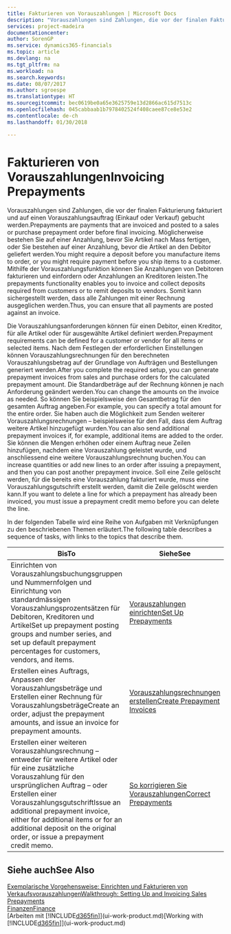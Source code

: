 ```yaml
---
title: Fakturieren von Vorauszahlungen | Microsoft Docs
description: "Vorauszahlungen sind Zahlungen, die vor der finalen Fakturierung fakturiert und auf einen Vorauszahlungsauftrag (Einkauf oder Verkauf) gebucht werden. Möglicherweise bestehen Sie auf einer Anzahlung, bevor Sie Artikel nach Mass fertigen, oder Sie bestehen auf einer Anzahlung, bevor die Artikel an den Debitor geliefert werden. Mithilfe der Vorauszahlungsfunktion können Sie Anzahlungen von Debitoren fakturieren und einfordern oder Anzahlungen an Kreditoren leisten. Somit kann sichergestellt werden, dass alle Zahlungen mit einer Rechnung ausgeglichen werden."
services: project-madeira
documentationcenter: 
author: SorenGP
ms.service: dynamics365-financials
ms.topic: article
ms.devlang: na
ms.tgt_pltfrm: na
ms.workload: na
ms.search.keywords: 
ms.date: 08/07/2017
ms.author: sgroespe
ms.translationtype: HT
ms.sourcegitcommit: bec0619be0a65e3625759e13d2866ac615d7513c
ms.openlocfilehash: 045cabbaab1b7978402524f408caee87ce8e53e2
ms.contentlocale: de-ch
ms.lasthandoff: 01/30/2018

---
```

# <a name="invoicing-prepayments"></a><span data-ttu-id="e2b5e-106">Fakturieren von Vorauszahlungen</span><span class="sxs-lookup"><span data-stu-id="e2b5e-106">Invoicing Prepayments</span></span>
<span data-ttu-id="e2b5e-107">Vorauszahlungen sind Zahlungen, die vor der finalen Fakturierung fakturiert und auf einen Vorauszahlungsauftrag (Einkauf oder Verkauf) gebucht werden.</span><span class="sxs-lookup"><span data-stu-id="e2b5e-107">Prepayments are payments that are invoiced and posted to a sales or purchase prepayment order before final invoicing.</span></span> <span data-ttu-id="e2b5e-108">Möglicherweise bestehen Sie auf einer Anzahlung, bevor Sie Artikel nach Mass fertigen, oder Sie bestehen auf einer Anzahlung, bevor die Artikel an den Debitor geliefert werden.</span><span class="sxs-lookup"><span data-stu-id="e2b5e-108">You might require a deposit before you manufacture items to order, or you might require payment before you ship items to a customer.</span></span> <span data-ttu-id="e2b5e-109">Mithilfe der Vorauszahlungsfunktion können Sie Anzahlungen von Debitoren fakturieren und einfordern oder Anzahlungen an Kreditoren leisten.</span><span class="sxs-lookup"><span data-stu-id="e2b5e-109">The prepayments functionality enables you to invoice and collect deposits required from customers or to remit deposits to vendors.</span></span> <span data-ttu-id="e2b5e-110">Somit kann sichergestellt werden, dass alle Zahlungen mit einer Rechnung ausgeglichen werden.</span><span class="sxs-lookup"><span data-stu-id="e2b5e-110">Thus, you can ensure that all payments are posted against an invoice.</span></span>  

 <span data-ttu-id="e2b5e-111">Die Vorauszahlungsanforderungen können für einen Debitor, einen Kreditor, für alle Artikel oder für ausgewählte Artikel definiert werden.</span><span class="sxs-lookup"><span data-stu-id="e2b5e-111">Prepayment requirements can be defined for a customer or vendor for all items or selected items.</span></span> <span data-ttu-id="e2b5e-112">Nach dem Festlegen der erforderlichen Einstellungen können Vorauszahlungsrechnungen für den berechneten Vorauszahlungsbetrag auf der Grundlage von Aufträgen und Bestellungen generiert werden.</span><span class="sxs-lookup"><span data-stu-id="e2b5e-112">After you complete the required setup, you can generate prepayment invoices from sales and purchase orders for the calculated prepayment amount.</span></span> <span data-ttu-id="e2b5e-113">Die Standardbeträge auf der Rechnung können je nach Anforderung geändert werden.</span><span class="sxs-lookup"><span data-stu-id="e2b5e-113">You can change the amounts on the invoice as needed.</span></span> <span data-ttu-id="e2b5e-114">So können Sie beispielsweise den Gesamtbetrag für den gesamten Auftrag angeben.</span><span class="sxs-lookup"><span data-stu-id="e2b5e-114">For example, you can specify a total amount for the entire order.</span></span> <span data-ttu-id="e2b5e-115">Sie haben auch die Möglichkeit zum Senden weiterer Vorauszahlungsrechnungen – beispielsweise für den Fall, dass dem Auftrag weitere Artikel hinzugefügt wurden.</span><span class="sxs-lookup"><span data-stu-id="e2b5e-115">You can also send additional prepayment invoices if, for example, additional items are added to the order.</span></span> <span data-ttu-id="e2b5e-116">Sie können die Mengen erhöhen oder einem Auftrag neue Zeilen hinzufügen, nachdem eine Vorauszahlung geleistet wurde, und anschliessend eine weitere Vorauszahlungsrechnung buchen.</span><span class="sxs-lookup"><span data-stu-id="e2b5e-116">You can increase quantities or add new lines to an order after issuing a prepayment, and then you can post another prepayment invoice.</span></span> <span data-ttu-id="e2b5e-117">Soll eine Zeile gelöscht werden, für die bereits eine Vorauszahlung fakturiert wurde, muss eine Vorauszahlungsgutschrift erstellt werden, damit die Zeile gelöscht werden kann.</span><span class="sxs-lookup"><span data-stu-id="e2b5e-117">If you want to delete a line for which a prepayment has already been invoiced, you must issue a prepayment credit memo before you can delete the line.</span></span>  

 <span data-ttu-id="e2b5e-118">In der folgenden Tabelle wird eine Reihe von Aufgaben mit Verknüpfungen zu den beschriebenen Themen erläutert.</span><span class="sxs-lookup"><span data-stu-id="e2b5e-118">The following table describes a sequence of tasks, with links to the topics that describe them.</span></span>

|<span data-ttu-id="e2b5e-119">**Bis**</span><span class="sxs-lookup"><span data-stu-id="e2b5e-119">**To**</span></span>|<span data-ttu-id="e2b5e-120">**Siehe**</span><span class="sxs-lookup"><span data-stu-id="e2b5e-120">**See**</span></span>|  
|------------|-------------|  
|<span data-ttu-id="e2b5e-121">Einrichten von Vorauszahlungsbuchungsgruppen und Nummernfolgen und Einrichtung von standardmässigen Vorauszahlungsprozentsätzen für Debitoren, Kreditoren und Artikel</span><span class="sxs-lookup"><span data-stu-id="e2b5e-121">Set up prepayment posting groups and number series, and set up default prepayment percentages for customers, vendors, and items.</span></span>|[<span data-ttu-id="e2b5e-122">Vorauszahlungen einrichten</span><span class="sxs-lookup"><span data-stu-id="e2b5e-122">Set Up Prepayments</span></span>](finance-set-up-prepayments.md)|
|<span data-ttu-id="e2b5e-123">Erstellen eines Auftrags, Anpassen der Vorauszahlungsbeträge und Erstellen einer Rechnung für Vorauszahlungsbeträge</span><span class="sxs-lookup"><span data-stu-id="e2b5e-123">Create an order, adjust the prepayment amounts, and issue an invoice for prepayment amounts.</span></span>|[<span data-ttu-id="e2b5e-124">Vorauszahlungsrechnungen erstellen</span><span class="sxs-lookup"><span data-stu-id="e2b5e-124">Create Prepayment Invoices</span></span>](finance-how-to-create-prepayment-invoices.md)|  
|<span data-ttu-id="e2b5e-125">Erstellen einer weiteren Vorauszahlungsrechnung – entweder für weitere Artikel oder für eine zusätzliche Vorauszahlung für den ursprünglichen Auftrag – oder Erstellen einer Vorauszahlungsgutschrift</span><span class="sxs-lookup"><span data-stu-id="e2b5e-125">Issue an additional prepayment invoice, either for additional items or for an additional deposit on the original order, or issue a prepayment credit memo.</span></span>|[<span data-ttu-id="e2b5e-126">So korrigieren Sie Vorauszahlungen</span><span class="sxs-lookup"><span data-stu-id="e2b5e-126">Correct Prepayments</span></span>](finance-how-to-correct-prepayments.md)|  

## <a name="see-also"></a><span data-ttu-id="e2b5e-127">Siehe auch</span><span class="sxs-lookup"><span data-stu-id="e2b5e-127">See Also</span></span>  
[<span data-ttu-id="e2b5e-128">Exemplarische Vorgehensweise: Einrichten und Fakturieren von Verkaufsvorauszahlungen</span><span class="sxs-lookup"><span data-stu-id="e2b5e-128">Walkthrough: Setting Up and Invoicing Sales Prepayments</span></span>](walkthrough-setting-up-and-invoicing-sales-prepayments.md)  
[<span data-ttu-id="e2b5e-129">Finanzen</span><span class="sxs-lookup"><span data-stu-id="e2b5e-129">Finance</span></span>](finance.md)  
<span data-ttu-id="e2b5e-130">[Arbeiten mit [!INCLUDE[d365fin](includes/d365fin_md.md)]](ui-work-product.md)</span><span class="sxs-lookup"><span data-stu-id="e2b5e-130">[Working with [!INCLUDE[d365fin](includes/d365fin_md.md)]](ui-work-product.md)</span></span>

